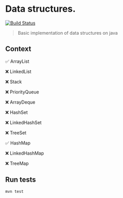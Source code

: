 # Data structures. 
[![Build Status](https://travis-ci.com/serveriev/data-structures.svg?branch=master)](https://travis-ci.com/serveriev/data-structures)

> Basic implementation of data structures on java

## Context

✅ ArrayList

❌ LinkedList

❌ Stack

❌ PriorityQueue

❌ ArrayDeque

❌ HashSet

❌ LinkedHashSet

❌ TreeSet

✅ HashMap

❌ LinkedHashMap

❌ TreeMap

## Run tests

```sh
mvn test
```